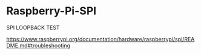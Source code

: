 # Raspberry-Pi-SPI


SPI LOOPBACK TEST

https://www.raspberrypi.org/documentation/hardware/raspberrypi/spi/README.md#troubleshooting
